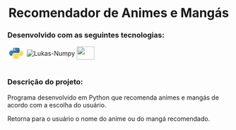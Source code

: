 <h1 align="center">Recomendador de Animes e Mangás</h1>
<div style="display inline_block">
    <h3>Desenvolvido com as seguintes tecnologias:</h1>
    <img align="center" alt="Lukas-Python" height="30" width="40" src="https://raw.githubusercontent.com/devicons/devicon/master/icons/python/python-original.svg">
    <img align="center" alt="Lukas-Numpy" height="30" width="40" src="https://cdn.jsdelivr.net/gh/devicons/devicon/icons/numpy/numpy-original.svg"/>
    <img align="center" style="background-color:rgb(255,255,255) alt="Lukas-Pandas" height="30" width="40" src="https://pandas.pydata.org/static/img/pandas.svg"/>
</div>
<br>
<div>
    <h3>Descrição do projeto:</h3>
    <p>Programa desenvolvido em Python que recomenda animes e mangás de acordo com a escolha do usuário.</p>
    <p>Retorna para o usuário o nome do anime ou do mangá recomendado.</p>
</div>


